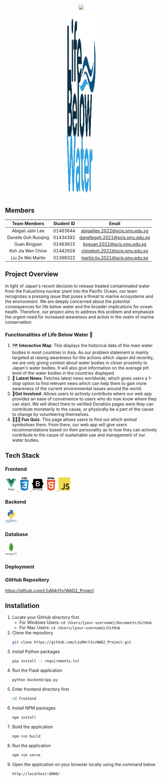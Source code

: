<!-- markdownlint-disable MD022 MDO31 MD032 MD033 MD034 -->
<p align="center">
      <img src="https://readme-typing-svg.demolab.com/?lines=G4T5+Life+Below+Water&font=Fira%20Code&center=true&width=380&height=50&duration=4000&pause=1000">
</p>
<p align="center">
      <img src="./frontend/src/assets/images/ourLogo.png" style="height: 15vh; width: 10vw;">
</p>

## Members
| Team Members         | Student ID | Email                           |
| :------------------: | :--------: | :-----------------------------: |
| Abigail Jalin Lee    | 01463644   | abigaillee.2022@scis.smu.edu.sg |
| Danelle Goh Ruoqing  | 01434382   | danellegoh.2021@scis.smu.edu.sg |
| Guan Bingyan         | 01463615   | byguan.2022@scis.smu.edu.sg     |
| Koh Jia Wen Chloe    | 01442628   | chloekoh.2021@scis.smu.edu.sg   |
| Liu Ze Wei Martin    | 01398322   | martin.liu.2021@scis.smu.edu.sg |

## Project Overview
In light of Japan's recent decision to release treated contaminated water from the Fukushima nuclear plant into the Pacific Ocean, our team recognizes a pressing issue that poses a threat to marine ecosystems and the environment. We are deeply concerned about the potential consequences for life below water and the broader implications for ocean health. Therefore, our project aims to address this problem and emphasize the urgent need for increased awareness and action in the realm of marine conservation.

### Functionalities of Life Below Water 🌊
1. 🗺<b> Interactive Map</b>: This displays the historical data of the main water bodies in most countries in Asia. As our problem statement is mainly targeted at raising awareness for the actions which Japan did recently, we are only giving context about water bodies in closer proximity to Japan's water bodies. It will also give information on the average pH level of the water bodies in the countries displayed.
2. 📰<b> Latest News</b>: Fetches latest news worldwide, which gives users a 1-stop option to find relevant news which can help them to gain more awareness of the current environmental issues around the world.
3. 🏃<b>Get Involved</b>: Allows users to actively contribute where our web app provides an ease of convenience to users who do now know where they can start. We will direct them to verified Donation pages were they can contribute monetarily to the cause, or physically be a part of the cause to change by volunteering themselves.
4. 🧑🏼‍💻<b> Fun Quiz</b>: This page allows users to find out which animal symbolises them. From there, our web app will give users recommendations based on their personality as to how they can actively contribute to the cause of sustainable use and management of our water bodies.

## Tech Stack
### Frontend
<a href="https://vuejs.org/" target="_blank" rel="noreferrer"> <img src="https://raw.githubusercontent.com/devicons/devicon/master/icons/vuejs/vuejs-original-wordmark.svg" alt="vuejs" width="40" height="40"/> </a>
<a href="https://www.w3schools.com/css/" target="_blank" rel="noreferrer"> <img src="https://raw.githubusercontent.com/devicons/devicon/master/icons/css3/css3-original-wordmark.svg" alt="css3" width="40" height="45"/> </a>
<a href="https://getbootstrap.com" target="_blank" rel="noreferrer"> <img src="https://raw.githubusercontent.com/devicons/devicon/master/icons/bootstrap/bootstrap-plain-wordmark.svg" alt="bootstrap" width="40" height="40"/></a> 
<a href="https://www.w3.org/html/" target="_blank" rel="noreferrer"> <img src="https://raw.githubusercontent.com/devicons/devicon/master/icons/html5/html5-original-wordmark.svg" alt="html5" width="40" height="45"/> </a>
<a href="https://www.javascript.com/" target="_blank" rel="noreferrer"> <img src="https://raw.githubusercontent.com/devicons/devicon/master/icons/javascript/javascript-original.svg" alt="javascript" width="40" height="45"/> </a>

### Backend
<a href="https://www.python.org/" target="_blank" rel="noreferrer"> <img src="https://raw.githubusercontent.com/devicons/devicon/master/icons/python/python-original-wordmark.svg" alt="python" width="40" height="45"/> </a>

### Database
<a href="https://www.mongodb.com/" target="_blank" rel="noreferrer"> <img src="https://raw.githubusercontent.com/devicons/devicon/master/icons/mongodb/mongodb-original-wordmark.svg" alt="mongodb" width="40" height="45"/> </a>

### Deployment

### GitHub Repository
https://github.com/L1uM4rt1n/WAD2_Project

## Installation
1. Locate your GitHub directory first.
      - For Windows Users: 
            ```
            cd /Users/{your-username}/Documents/GitHub
            ```
      - For Mac Users: 
            ```
            cd /Users/{your-username}/GitHub
            ```
2. Clone the repository
      ```bash
      git clone https://github.com/L1uM4rt1n/WAD2_Project.git
      ```
3. Install Python packages
      ```bash
      pip install -r requirements.txt
      ```
4. Run the Flask application
      ```bash
      python backend/app.py
      ```
5. Enter frontend directory first
      ```bash
      cd frontend
      ```
6. Install NPM packages
      ```bash
      npm install
      ```
7. Build the application
      ```bash
      npm run build
      ```
8. Run the application
      ```bash
      npm run serve
      ```
9. Open the application on your browser locally using the command below
      ```bash
      http://localhost:8000/
      ```

